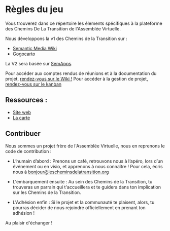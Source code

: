 # Règles du jeu
Vous trouverez dans ce répertoire les élements spécifiques à la plateforme des Chemins De La Transition de l'Assemblée Virtuelle.

Nous développons la v1 des Chemins de la Transition sur : 
* [Semantic Media Wiki](https://www.semantic-mediawiki.org/wiki/Semantic_MediaWiki)
* [Gogocarto](gogocarto.fr/)

La V2 sera basée sur [SemApps](https://semapps.org/). 

Pour accéder aux comptes rendus de réunions et à la documentation du projet, [rendez-vous sur le Wiki !](https://github.com/chemins-de-la-transition/plateforme/wiki)
Pour accéder à la gestion de projet, [rendez-vous sur le kanban](https://github.com/chemins-de-la-transition/plateforme/projects/1)


## Ressources :
* [Site web](http://lescheminsdelatransition.org/)
* [La carte](https://lescheminsdelatransition.gogocarto.fr/)

## Contribuer

Nous sommes un projet frère de l'Assemblée Virtuelle, nous en reprenons le code de contribution :

* L’humain d’abord :
Prenons un café, retrouvons nous à l’apéro, lors d’un événement ou en visio, et apprenons à nous connaître !
Pour cela, écris nous à bonjour@lescheminsdelatransition.org

* L'embarquement ensuite :
Au sein des Chemins de la Transition, tu trouveras un parrain qui t'accueillera et te guidera dans ton implication sur les Chemins de la Transition. 

* L'Adhésion enfin : 
Si le projet et la communauté te plaisent, alors, tu pourras décider de nous rejoindre officiellement en prenant ton adhésion !

Au plaisir d'échanger ! 
